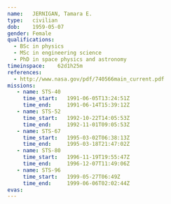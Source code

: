```yaml
---
name:	JERNIGAN, Tamara E.
type:	civilian
dob:	1959-05-07
gender:	Female
qualifications:
  - BSc in physics
  - MSc in engineering science
  - PhD in space physics and astronomy
timeinspace:	62d1h25m
references:
  - http://www.nasa.gov/pdf/740566main_current.pdf
missions:
   - name: STS-40
     time_start:   1991-06-05T13:24:51Z
     time_end:     1991-06-14T15:39:12Z
   - name: STS-52
     time_start:   1992-10-22T14:05:53Z
     time_end:     1992-11-01T09:05:53Z
   - name: STS-67
     time_start:   1995-03-02T06:38:13Z
     time_end:     1995-03-18T21:47:02Z
   - name: STS-80
     time_start:   1996-11-19T19:55:47Z
     time_end:     1996-12-07T11:49:06Z
   - name: STS-96
     time_start:   1999-05-27T06:49Z
     time_end:     1999-06-06T02:02:44Z
evas:
---
```

